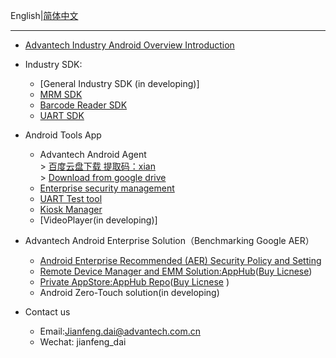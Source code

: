 English|[简体中文](https://github.com/AIM-Android/overview/blob/main/README_ZH.md)
____

*  [Advantech Industry Android Overview Introduction](https://github.com/AIM-Android/overview/wiki/Advantech-Industry-Android-Solution)

*  Industry SDK:
    -   [General Industry SDK (in developing)]
    -   [MRM SDK](https://github.com/AIM-Android/MrmSdk)
    -   [Barcode Reader SDK](https://github.com/AIM-Android/ScannerWedgeSample)
    -   [UART SDK](https://github.com/kongqw/AndroidSerialPort)
 
 * Android Tools App 
    -   Advantech Android Agent<br>
            >  [百度云盘下载 提取码：xian](https://pan.baidu.com/s/14powWT7NG_9yNEFLUC_3sQ) <br>
            >  [Download from google drive](https://drive.google.com/drive/folders/1Ei_-W58QXzfpjXIJkTXdkO_-QZ0WChKP?usp=sharing)<br>  
    -   [Enterprise security management](https://github.com/AIM-Android/overview/wiki/Advantech-Industry-Android-Solution#32-enterprise-security-management)<br>
    -   [UART Test tool](https://github.com/AIM-Android/overview/wiki/Advantech-Industry-Android-Solution#36-serial-port-test-tools)
    -   [Kiosk Manager](https://github.com/AIM-Android/KioskManager)
    -   [VideoPlayer(in developing)]
  
  * Advantech Android Enterprise Solution（Benchmarking Google AER）
    -   [Android Enterprise Recommended (AER) Security Policy and Setting](https://github.com/AIM-Android/overview/wiki/Android-Enterprise-Recommended-(AER)-Security-Policy-and-Setting) 
    -   [Remote Device Manager and EMM Solution:AppHub](https://github.com/EdgeSolution/AppHub/blob/main/README.md)([Buy Licnese](https://wise-paas.advantech.com/en-us/marketplace/product/advantech.wise-paas-apphub))
    -   [Private AppStore:AppHub Repo](https://github.com/AIM-Android/overview/wiki/Advantech-Industry-Android-Solution#42-private-app-storeapphub-repo)([Buy Licnese](https://wise-paas.advantech.com/en-us/marketplace/product/advantech.wise-paas-apphub) )
    -   Android Zero-Touch solution(in developing)


  * Contact us
    -   Email:Jianfeng.dai@advantech.com.cn
    -   Wechat: jianfeng_dai
    
  


